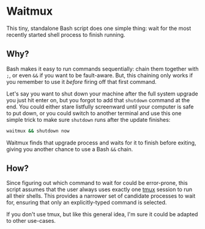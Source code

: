 # Waitmux

This tiny, standalone Bash script does one simple thing:
wait for the most recently started shell process to finish running.

## Why?

Bash makes it easy to run commands sequentially:
chain them together with `;`, or even `&&` if you want to be fault-aware.
But, this chaining only works if you remember to use it
*before* firing off that first command.

Let's say you want to shut down your machine
after the full system upgrade you just hit enter on,
but you forgot to add that `shutdown` command at the end.
You could either stare listfully screenward until your computer is safe to put down,
or you could switch to another terminal
and use this one simple trick to make sure `shutdown` runs after the update finishes:

```bash
waitmux && shutdown now
```

Waitmux finds that upgrade process and waits for it to finish before exiting,
giving you another chance to use a Bash `&&` chain.

## How?

Since figuring out which command to wait for could be error-prone,
this script assumes that the user always uses exactly one [tmux] session
to run all their shells.
This provides a narrower set of candidate processes to wait for,
ensuring that only an explicitly-typed command is selected.

[tmux]: https://github.com/tmux/tmux/wiki

If you don't use tmux, but like this general idea,
I'm sure it could be adapted to other use-cases.
